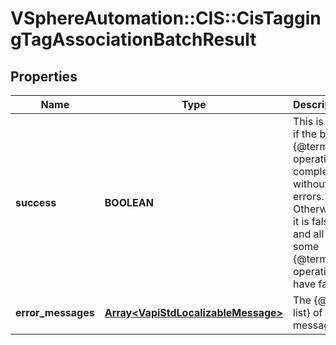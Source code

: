 # VSphereAutomation::CIS::CisTaggingTagAssociationBatchResult

## Properties
Name | Type | Description | Notes
------------ | ------------- | ------------- | -------------
**success** | **BOOLEAN** | This is true if the batch {@term operation} completed without any errors. Otherwise it is false and all or some {@term operations} have failed. | [optional] 
**error_messages** | [**Array&lt;VapiStdLocalizableMessage&gt;**](VapiStdLocalizableMessage.md) | The {@term list} of error messages. | [optional] 


